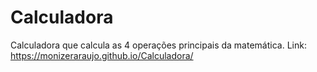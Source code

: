 # Calculadora
Calculadora que calcula as 4 operações principais da matemática. Link: https://monizeraraujo.github.io/Calculadora/
